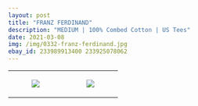 ```yaml
---
layout: post
title: "FRANZ FERDINAND"
description: "MEDIUM | 100% Combed Cotton | US Tees"
date: 2021-03-08
img: /img/0332-franz-ferdinand.jpg
ebay_id: 233989913400 233925078062
---
```




<table style="width:100%;"><tr><td style="vertical-align:top;">
      <figure class="tmblr-full" data-orig-height="2048" data-orig-width="1365" data-orig-src="https://concertshirts.netlify.app/shirts/0332/0332-01.jpg"><img src="https://64.media.tumblr.com/4977d98b70b04fad4a52eaefe184ad65/28dec646ba403a59-fb/s540x810/c8fcfc4c58f7f609c822794e9e7b60979ef1dc08.jpg" data-orig-height="2048" data-orig-width="1365" data-orig-src="https://concertshirts.netlify.app/shirts/0332/0332-01.jpg"/></figure></td>
    <td style="vertical-align:top;">
      <figure class="tmblr-full" data-orig-height="2048" data-orig-width="1365" data-orig-src="https://concertshirts.netlify.app/shirts/0332/0332-02.jpg"><img src="https://64.media.tumblr.com/b6885f9266fcb8b7e3a99dc9b81854aa/28dec646ba403a59-00/s540x810/ac96e1322fa7f08159e02b4e40da71cf13a1e49f.jpg" data-orig-height="2048" data-orig-width="1365" data-orig-src="https://concertshirts.netlify.app/shirts/0332/0332-02.jpg"/></figure></td>
  </tr></table>
